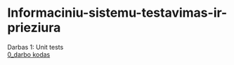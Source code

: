 # Informaciniu-sistemu-testavimas-ir-prieziura

Darbas 1: Unit tests <br>
[0_darbo kodas](0_darbas)
